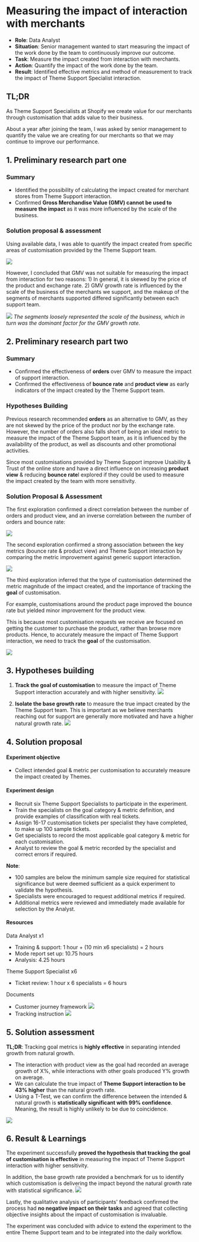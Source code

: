 # Measuring the impact of interaction with merchants

- **Role**: Data Analyst
- **Situation**: Senior management wanted to start measuring the impact of the work done by the team to continuously improve our outcome.
- **Task**: Measure the impact created from interaction with merchants.
- **Action**: Quantify the impact of the work done by the team.
- **Result**: Identified effective metrics and method of measurement to track the impact of Theme Support Specialist interaction.

## TL;DR

As Theme Support Specialists at Shopify we create value for our merchants through customisation that adds value to their business.

About a year after joining the team, I was asked by senior management to quantify the value we are creating for our merchants so that we may continue to improve our performance.

## 1. Preliminary research part one

### Summary

- Identified the possibility of calculating the impact created for merchant stores from Theme Support interaction.
- Confirmed **Gross Merchandise Value (GMV) cannot be used to measure the impact** as it was more influenced by the scale of the business.

### Solution proposal & assessment

Using available data, I was able to quantify the impact created from specific areas of customisation provided by the Theme Support team.

![](images/service_impact_analysis.png)

However, I concluded that GMV was not suitable for measuring the impact from interaction for two reasons: 1) In general, it is skewed by the price of the product and exchange rate. 2) GMV growth rate is influenced by the scale of the business of the merchants we support, and the makeup of the segments of merchants supported differed significantly between each support team.

![](images/segmentation.png)
_The segments loosely represented the scale of the business, which in turn was the dominant factor for the GMV growth rate._

## 2. Preliminary research part two

### Summary

- Confirmed the effectiveness of **orders** over GMV to measure the impact of support interaction.
- Confirmed the effectiveness of **bounce rate** and **product view** as early indicators of the impact created by the Theme Support team.

### Hypotheses Building

Previous research recommended **orders** as an alternative to GMV, as they are not skewed by the price of the product nor by the exchange rate. However, the number of orders also falls short of being an ideal metric to measure the impact of the Theme Support team, as it is influenced by the availability of the product, as well as discounts and other promotional activities.

Since most customisations provided by Theme Support improve Usability & Trust of the online store and have a direct influence on increasing **product view** & reducing **bounce rate**I explored if they could be used to measure the impact created by the team with more sensitivity.

### Solution Proposal & Assessment

The first exploration confirmed a direct correlation between the number of orders and product view, and an inverse correlation between the number of orders and bounce rate:

![](images/correlation.png)

The second exploration confirmed a strong association between the key metrics (bounce rate & product view) and Theme Support interaction by comparing the metric improvement against generic support interaction.

![](images/service_impact_compare.png)

The third exploration inferred that the type of customisation determined the metric magnitude of the impact created, and the importance of tracking the **goal** of customisation.

For example, customisations around the product page improved the bounce rate but yielded minor improvement for the product view.

This is because most customisation requests we receive are focused on getting the customer to purchase the product, rather than browse more products. Hence, to accurately measure the impact of Theme Support interaction, we need to track the **goal** of the customisation.

![](images/service_impact_differ.png)

## 3. Hypotheses building

1. **Track the goal of customisation** to measure the impact of Theme Support interaction accurately and with higher sensitivity.
![](images/goal_tracking.png)

2. **Isolate the base growth rate** to measure the true impact created by the Theme Support team. This is important as we believe merchants reaching out for support are generally more motivated and have a higher natural growth rate.
![](images/base_growth_isolation.png)

## 4. Solution proposal

#### Experiment objective
- Collect intended goal & metric per customisation to accurately measure the impact created by Themes.

#### Experiment design
- Recruit six Theme Support Specialists to participate in the experiment.
- Train the specialists on the goal category & metric definition, and provide examples of classification with real tickets.
- Assign 16-17 customisation tickets per specialist they have completed, to make up 100 sample tickets.
- Get specialists to record the most applicable goal category & metric for each customisation.
- Analyst to review the goal & metric recorded by the specialist and correct errors if required.

**Note**:

- 100 samples are below the minimum sample size required for statistical significance but were deemed sufficient as a quick experiment to validate the hypothesis.
- Specialists were encouraged to request additional metrics if required.
- Additional metrics were reviewed and immediately made available for selection by the Analyst.

#### Resources

Data Analyst x1
- Training & support: 1 hour + (10 min x6 specialists) = 2 hours
- Mode report set up: 10.75 hours
- Analysis: 4.25 hours

Theme Support Specialist x6
- Ticket review: 1 hour x 6 specialists = 6 hours

Documents
- Customer journey framework
![](images/customer_journey_framework.png)
- Tracking instruction
![](images/goal_tracking_instruction.png)


## 5. Solution assessment

**TL;DR**: Tracking goal metrics is **highly effective** in separating intended growth from natural growth.

- The interaction with product view as the goal had recorded an average growth of X%, while interactions with other goals produced Y% growth on average.
- We can calculate the true impact of **Theme Support interaction to be 43% higher** than the natural growth rate.
- Using a T-Test, we can confirm the difference between the intended & natural growth is **statistically significant with 99% confidence**. Meaning, the result is highly unlikely to be due to coincidence.

![](images/goal_tracking_results.png)


## 6. Result & Learnings

The experiment successfully **proved the hypothesis that tracking the goal of customisation is effective** in measuring the impact of Theme Support interaction with higher sensitivity.

In addition, the base growth rate provided a benchmark for us to identify which customisation is delivering the impact beyond the natural growth rate with statistical significance.
![](images/goal_tracking_application.png)

Lastly, the qualitative analysis of participants' feedback confirmed the process had **no negative impact on their tasks** and agreed that collecting objective insights about the impact of customisation is invaluable.

The experiment was concluded with advice to extend the experiment to the entire Theme Support team and to be integrated into the daily workflow.